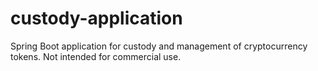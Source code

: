 # custody-application
Spring Boot application for custody and management of cryptocurrency tokens. Not intended for commercial use.
